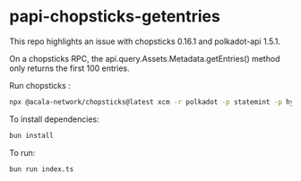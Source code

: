 # papi-chopsticks-getentries

This repo highlights an issue with chopsticks 0.16.1 and polkadot-api 1.5.1.

On a chopsticks RPC, the api.query.Assets.Metadata.getEntries() method only returns the first 100 entries.

Run chopsticks :

```bash
npx @acala-network/chopsticks@latest xcm -r polkadot -p statemint -p hydradx
```

To install dependencies:

```bash
bun install
```

To run:

```bash
bun run index.ts
```
